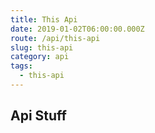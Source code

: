```yaml
---
title: This Api
date: 2019-01-02T06:00:00.000Z
route: /api/this-api
slug: this-api
category: api
tags:
  - this-api
---
```

## Api Stuff
